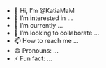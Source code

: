 - 👋 Hi, I’m @KatiaMaM
- 👀 I’m interested in ...
- 🌱 I’m currently ...
- 💞️ I’m looking to collaborate ...
- 📫 How to reach me ...
- 😄 Pronouns: ...
- ⚡ Fun fact: ...

<!---
KatiaMaM/KatiaMaM is a ✨ special ✨ repository because its `README.md` (this file) appears on your GitHub profile.
You can click the Preview link to take a look at your changes.
--->
